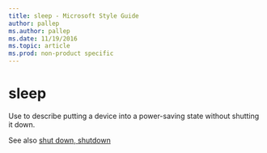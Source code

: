 ```yaml
---
title: sleep - Microsoft Style Guide
author: pallep
ms.author: pallep
ms.date: 11/19/2016
ms.topic: article
ms.prod: non-product specific
---
```


# sleep

Use to describe putting a device into a power-saving state without shutting it down.

See also [shut down, shutdown](/style-guide/a-z-word-list-term-collections/s/shut-down-shutdown)
